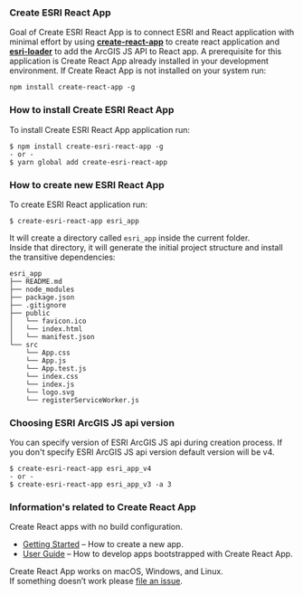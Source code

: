 ### Create ESRI React App

Goal of Create ESRI React App is to connect ESRI and React application with minimal effort by using **[create-react-app](https://github.com/facebookincubator/create-react-app)** to create react application and **[esri-loader](https://github.com/Esri/esri-loader)** to add the ArcGIS JS API to React app.
A prerequisite for this application is Create React App already installed in your development environment. If Create React App is not installed on your system run: 

```
npm install create-react-app -g
```  


### How to install Create ESRI React App 
To install Create ESRI React App application run:
```
$ npm install create-esri-react-app -g
- or -
$ yarn global add create-esri-react-app
```

### How to create new ESRI React App 
To create ESRI React application run:
```
$ create-esri-react-app esri_app
```

It will create a directory called `esri_app` inside the current folder.<br>
Inside that directory, it will generate the initial project structure and install the transitive dependencies:

```
esri_app
├── README.md
├── node_modules
├── package.json
├── .gitignore
├── public
│   └── favicon.ico
│   └── index.html
│   └── manifest.json
└── src
    └── App.css
    └── App.js
    └── App.test.js
    └── index.css
    └── index.js
    └── logo.svg
    └── registerServiceWorker.js
```

### Choosing ESRI ArcGIS JS api version
You can specify version of ESRI ArcGIS JS api during creation process. If you don't specify ESRI ArcGIS JS api version default version will be v4.
```
$ create-esri-react-app esri_app_v4
- or -
$ create-esri-react-app esri_app_v3 -a 3
```

### Information's related to Create React App
Create React apps with no build configuration.

* [Getting Started](#getting-started) – How to create a new app.
* [User Guide](https://github.com/facebookincubator/create-react-app/blob/master/packages/react-scripts/template/README.md) – How to develop apps bootstrapped with Create React App.

Create React App works on macOS, Windows, and Linux.<br>
If something doesn’t work please [file an issue](https://github.com/facebookincubator/create-react-app/issues/new).